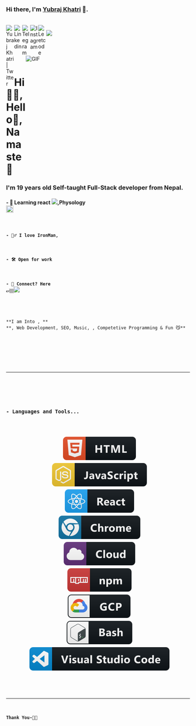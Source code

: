 
### Hi there, I'm [Yubraj Khatri](https://yubrajkhatri.com.np) 👋.  

<br/>
<a href="https://twitter.com/">
  <img align="left" alt="Yubraj Khatri| Twitter" width="22px" src="https://cdn.jsdelivr.net/npm/simple-icons@v3/icons/twitter.svg" />
</a>
<a href="https://www.linkedin.com/in/yubraj-khatri-155786243/">
  <img align="left" alt="Linkedin" width="22px" src="https://cdn.jsdelivr.net/npm/simple-icons@v3/icons/linkedin.svg" />
</a>
<a href="">
  <img align="left" alt="Telegram" width="22px" src="https://cdn.jsdelivr.net/npm/simple-icons@v3/icons/telegram.svg" />
</a>
<a href="https://www.instagram.com/yubraj007/">
  <img align="left" alt="Instagram" width="22px" src="https://cdn.jsdelivr.net/npm/simple-icons@v3/icons/instagram.svg" />
</a>

<a href="https://leetcode.com/Yubraj977/">
  <img align="left" alt="Leetcode" width="22px" src="https://cdn.jsdelivr.net/npm/simple-icons@v3/icons/leetcode.svg" />
</a>



![](https://visitor-badge.glitch.me/badge?page_id=8bithemant.8bithemant)

<br />
<br />

<img align="right" height="270px" width="450px" alt="GIF" src="https://media.giphy.com/media/paVD7uL8uz6us/giphy.gif" />
<br />

# Hi 🙋‍♂️, Hello👋, Namaste🙏
### I'm 19 years old Self-taught Full-Stack developer from Nepal.
#### - 🥀 Learning react  <code><img height="20" src="https://www.svgrepo.com/show/327388/logo-react.svg"></code>,Physology <code> <img height="20" width="20" src="https://cdn.pixabay.com/photo/2017/05/30/11/17/heart-2356621_1280.png"> 
#### - 🦸‍♂️ I love IronMan, 
#### - 🛠️ Open for work
#### - 💬 Connect? Here 👉🏼[<img src="https://scontent.fkep3-1.fna.fbcdn.net/v/t39.30808-6/277519684_10158675188522823_7436488509713286219_n.jpg?_nc_cat=1&ccb=1-7&_nc_sid=efb6e6&_nc_ohc=9I3mgeRpCDcAX__VllS&_nc_ht=scontent.fkep3-1.fna&oh=00_AfBsXOa33WaxMKg7mpBIK_FZWkhCGM7mLwu-qeeIIl4dxw&oe=658B03EB" height="25px" >](https://www.linkedin.com/in/yubraj-khatri-155786243/)
<br />
**I am Into , **
**, Web Development, SEO, Music, , Competetive Programming & Fun 😼**
<br />




<br />

**********

<br />

### - Languages and Tools...

<p align="center">
 <img src="https://raw.githubusercontent.com/8bithemant/8bithemant/master/svg/dev/languages/html.svg" alt="Twitter" style="vertical-align:top; margin:4px">
 <img src="https://raw.githubusercontent.com/8bithemant/8bithemant/master/svg/dev/languages/js.svg" alt="Twitter" style="vertical-align:top; margin:4px">
 <img src="https://raw.githubusercontent.com/8bithemant/8bithemant/master/svg/dev/frameworks/react.svg" alt="Twitter" style="vertical-align:top; margin:4px">
 <img src="https://raw.githubusercontent.com/8bithemant/8bithemant/master/svg/dev/misc/chrome.svg" alt="Twitter" style="vertical-align:top; margin:4px">
 <img src="https://raw.githubusercontent.com/8bithemant/8bithemant/master/svg/dev/misc/cloud.svg" alt="Twitter" style="vertical-align:top; margin:4px">
 <img src="https://raw.githubusercontent.com/8bithemant/8bithemant/master/svg/dev/services/npm.svg" alt="Twitter" style="vertical-align:top; margin:4px">
 <img src="https://raw.githubusercontent.com/8bithemant/8bithemant/master/svg/dev/services/gcp.svg" alt="Twitter" style="vertical-align:top; margin:4px">
 <img src="https://raw.githubusercontent.com/8bithemant/8bithemant/master/svg/dev/tools/bash.svg" alt="Twitter" style="vertical-align:top; margin:4px">
 <img src="https://raw.githubusercontent.com/8bithemant/8bithemant/master/svg/dev/tools/visualstudio_code.svg" alt="Twitter" style="vertical-align:top; margin:4px">

</p>






***********************************

#### Thank You-🙏🏼
